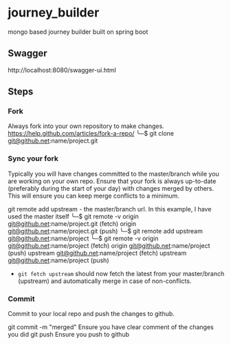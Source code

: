 # journey_builder
mongo based journey builder built on spring boot

## Swagger
http://localhost:8080/swagger-ui.html

## Steps

### Fork

Always fork into your own repository to make changes. https://help.github.com/articles/fork-a-repo/
╰─$ git clone git@github.net:name/project.git

### Sync your fork

Typically you will have changes committed to the master/branch while you are working on your own repo. Ensure that your fork is always up-to-date (preferably during the start of your day) with changes merged by others. This will ensure you can keep merge conflicts to a minimum.

git remote add upstream - the master/branch url. In this example, I have used the master itself
 ╰─$ git remote -v
origin	git@github.net:name/project.git (fetch)
origin	git@github.net:name/project.git (push)
╰─$ git remote add upstream git@github.net:name/project
╰─$ git remote -v
origin	git@github.net:name/project (fetch)
origin	git@github.net:name/project (push)
upstream	git@github.net:name/project (fetch)
upstream	git@github.net:name/project (push)
* `git fetch upstream` should now fetch the latest from your master/branch (upstream) and automatically merge in case of non-conflicts.

### Commit

Commit to your local repo and push the changes to github.

git commit -m "merged" Ensure you have clear comment of the changes you did
git push Ensure you push to github
